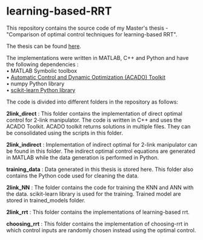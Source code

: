 # learning-based-RRT  
This repository contains the source code of my Master's thesis - "Comparison of optimal control techniques for learning-based RRT".  
 
The thesis can be found [here](https://repository.tudelft.nl/islandora/object/uuid%3A742ed24e-0525-4ae2-b6d4-2dc6f69e60e1).  

The implementations were written in MATLAB, C++ and Python and have the following dependencies :  
• MATLAB Symbolic toolbox  
• [Automatic Control and Dynamic Optimization (ACADO) Toolkit](http://acado.github.io/)  
• numpy Python library  
• [scikit-learn Python library](http://scikit-learn.org/stable/)  
  

The code is divided into different folders in the repository as follows:  
  
**2link_direct** : This folder contains the implementation of direct optimal control for 2-link manipulator. The code is written in C++ and uses the ACADO Toolkit. ACADO toolkit returns solutions in multiple files. They can be consolidated using the scripts in this folder.  
  
**2link_indirect** : Implementation of indirect optimal for 2-link manipulator can be found in this folder. The indirect optimal control equations are generated in MATLAB while the data generation is performed in Python.  
  
**training_data** : Data generated in this thesis is stored here. This folder also contains the Python code used for cleaning the data.  
  
**2link_NN** : The folder contains the code for training the KNN and ANN with the data. scikit-learn library is used for the training. Trained model are stored in trained_models folder.  
  
**2link_rrt** : This folder contains the implementations of learning-based rrt.  

**choosing_rrt** : This folder contains the implementation of choosing-rrt in which control inputs are randomly chosen instead using the optimal control.  


